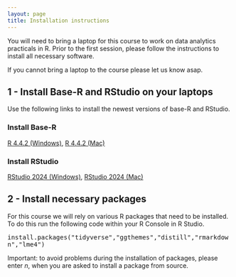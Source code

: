 ```yaml
---
layout: page
title: Installation instructions
---
```


You will need to bring a laptop for this course to work on data analytics practicals in R. Prior to the first session, please follow the instructions to install all necessary software.

If you cannot bring a laptop to the course please let us know asap.

## 1 - Install Base-R and RStudio on your laptops

Use the following links to install the newest versions of base-R and RStudio.

### Install Base-R
<a href="https://cran.r-project.org/bin/windows/base/R-4.4.2-win.exe">R 4.4.2 (Windows)</a>,
<a href="https://cran.r-project.org/bin/macosx/big-sur-arm64/base/R-4.4.2-arm64.pkg">R 4.4.2 (Mac)</a><br>

### Install RStudio
<a href="https://download1.rstudio.org/electron/windows/RStudio-2024.12.0-467.exe">RStudio 2024 (Windows)</a>,
<a href="https://download1.rstudio.org/electron/macos/RStudio-2024.12.0-467.dmg">RStudio 2024 (Mac)</a>

## 2 - Install necessary packages

For this course we will rely on various R packages that need to be installed. To do this run the following code within your R Console in R Studio.

<font style="font-family: 'Lucida Console', Monaco, monospace;">
install.packages("tidyverse","ggthemes","distill","rmarkdown","lme4")
</font>

Important: to avoid problems during the installation of packages, please enter *n*, when you are asked to install a package from source.
